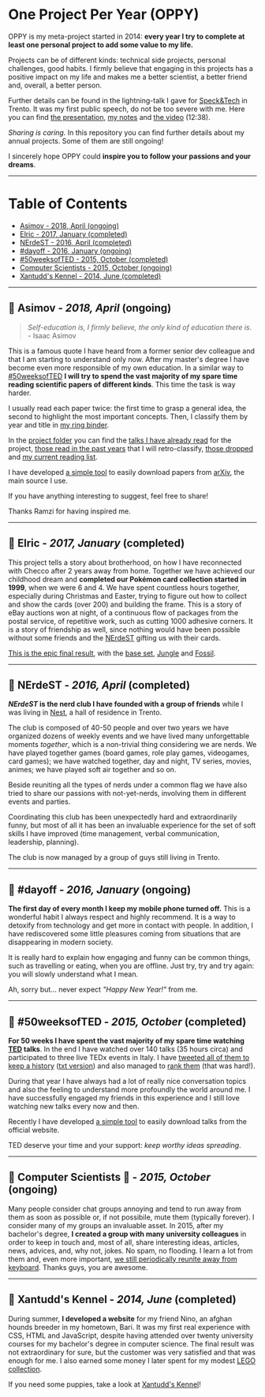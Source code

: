 # One Project Per Year (OPPY)

OPPY is my meta-project started in 2014: **every year I try to complete at 
least one personal project to add some value to my life.**

Projects can be of different kinds: technical side projects, personal 
challenges, good habits. 
I firmly believe that engaging in this projects has a positive impact on my 
life and makes me a better scientist, a better friend and, overall, a better 
person.

Further details can be found in the lightning-talk I gave for 
[Speck&Tech](http://speckand.tech/) in Trento. It was my first public speech, 
do not be too severe with me. Here you can find 
[the presentation](
https://github.com/ShadowTemplate/OPPY/blob/master/Speck%26Tech%20talk/Speck%26Tech%20presentation%20-%20OPPY:%20on%20the%20importance%20of%20personal%20projects.pdf), 
[my notes](
https://github.com/ShadowTemplate/OPPY/blob/master/Speck%26Tech%20talk/Speck%26Tech%20notes%20-%20OPPY:%20on%20the%20importance%20of%20personal%20projects.txt) 
and [the video](https://youtu.be/AseZbBq5qhA) (12:38).

*Sharing is caring.* In this repository you can find further details about my 
annual projects.
Some of them are still ongoing!

I sincerely hope OPPY could **inspire you to follow your passions and your 
dreams**.

---
Table of Contents
=================
* [Asimov - 2018, April (ongoing)](#roller_coaster-asimov---2018-april-ongoing)
* [Elric - 2017, January (completed)](#checkered_flag-elric---2017-january-completed)
* [NErdeST - 2016, April (completed)](#checkered_flag-nerdest---2016-april-completed)
* [#dayoff - 2016, January (ongoing)](#roller_coaster-dayoff---2016-january-ongoing)
* [#50weeksofTED - 2015, October (completed)](#checkered_flag-50weeksofted---2015-october-completed)
* [Computer Scientists - 2015, October (ongoing)](#roller_coaster-computer-scientists-floppy_disk---2015-october-ongoing)
* [Xantudd's Kennel - 2014, June (completed)](#checkered_flag-xantudds-kennel---2014-june-completed)
---
## :roller_coaster: Asimov - *2018, April* (ongoing)

> *Self-education is, I firmly believe, the only kind of education there is.* -
Isaac Asimov

This is a famous quote I have heard from a former senior dev colleague and that I
am starting to understand only now.
After my master's degree I have become even more responsible of my own 
education.
In a similar way to [#50weeksofTED](
https://github.com/ShadowTemplate/OPPY#50weeksofted---2015-october-completed) 
**I will try to spend the vast majority of my 
spare time reading scientific papers of different kinds**.
This time the task is way harder.

I usually read each paper twice: the first time to grasp a general idea, the 
second to highlight the most important concepts.
Then, I classify them by year and title in [my ring binder](
https://raw.githubusercontent.com/ShadowTemplate/OPPY/master/pictures/ring_binder.jpg).


In the [project folder](
https://github.com/ShadowTemplate/OPPY/tree/master/Asimov) you can find the 
[talks I have already read](
https://github.com/ShadowTemplate/OPPY/blob/master/Asimov/list.txt) for the 
project, [those read in the past years](
https://github.com/ShadowTemplate/OPPY/blob/master/Asimov/legacy/list.txt
) that I will retro-classify, 
[those dropped](
https://github.com/ShadowTemplate/OPPY/blob/master/Asimov/dropped/list.txt
) and [my current reading list](
https://github.com/ShadowTemplate/OPPY/blob/master/Asimov/queue/list.txt
).

I have developed [a simple tool](
https://github.com/ShadowTemplate/arxiv-downloader) to easily download papers 
from [arXiv](http://arxiv.org/), the main source I use.

If you have anything interesting to suggest, feel free to share!

Thanks Ramzi for having inspired me.

---
## :checkered_flag: Elric - *2017, January* (completed)

This project tells a story about brotherhood, on how I have reconnected with 
Checco after 2 years away from home.
Together we have achieved our childhood dream and **completed our Pokémon card 
collection started in 1999**, when we were 6 and 4.
We have spent countless hours together, especially during Christmas and Easter, 
trying to figure out how to collect and show the cards (over 200) and building 
the frame.
This is a story of eBay auctions won at night, of a continuous flow of packages
from the postal service, of repetitive work, such as cutting 1000 adhesive 
corners.
It is a story of friendship as well, since nothing would have been possible 
without some friends and the [NErdeST](
https://github.com/ShadowTemplate/OPPY#nerdest---2016-april-ongoing) gifting us 
with their cards.

[This is the epic final result](
https://raw.githubusercontent.com/ShadowTemplate/OPPY/master/pictures/elric_final.jpg), 
with the [base set](https://bulbapedia.bulbagarden.net/wiki/Base_Set_(TCG)), 
[Jungle](https://bulbapedia.bulbagarden.net/wiki/Jungle_(TCG)) and [Fossil](
https://bulbapedia.bulbagarden.net/wiki/Fossil_(TCG)).

---
## :checkered_flag: NErdeST - *2016, April* (completed)

**_NErdeST_ is the nerd club I have founded with a group of friends** while I 
was living in [Nest](http://nest-trento.it/), a hall of residence in Trento.

The club is composed of 40-50 people and over two years we have organized 
dozens of weekly events and we have lived many unforgettable moments 
*together*, which is a non-trivial thing considering we are nerds.
We have played together games (board games, role play games, videogames, 
card games); we have watched together, day and night, TV series, movies, 
animes; we have played soft air together and so on.

Beside reuniting all the types of nerds under a common flag we have also tried 
to share our passions with not-yet-nerds, involving them in different 
events and parties.

Coordinating this club has been unexpectedly hard and extraordinarily funny, 
but most of all it has been an invaluable experience for the set of soft 
skills I have improved (time management, verbal communication, leadership, 
planning).

The club is now managed by a group of guys still living in Trento.

---
## :roller_coaster: #dayoff - *2016, January* (ongoing)

**The first day of every month I keep my mobile phone turned off.**
This is a wonderful habit I always respect and highly recommend.
It is a way to detoxify from technology and get more in contact with people.
In addition, I have rediscovered some little pleasures coming from situations 
that are disappearing in modern society.

It is really hard to explain how engaging and funny can be common things, such 
as travelling or eating, when you are offline.
Just try, try and try again: you will slowly understand what I mean.

Ah, sorry but... never expect *"Happy New Year!"* from me.

---
## :checkered_flag: #50weeksofTED - *2015, October* (completed)

**For 50 weeks I have spent the vast majority of my spare time watching 
[TED](https://www.ted.com/) talks**.
In the end I have watched over 140 talks (35 hours circa) and participated to 
three live TEDx events in Italy.
I have [tweeted all of them to keep a history](
https://twitter.com/search?l=&q=%2350weeksofTED%20from%3Adjanvito) 
([txt version](
https://github.com/ShadowTemplate/OPPY/blob/master/%2350weeksofTED/TED%20talks%20list.txt)) 
and also managed to [rank them](
https://github.com/ShadowTemplate/OPPY/blob/master/%2350weeksofTED/TED%20talks%20ranking.txt
) (that was hard!).

During that year I have always had a lot of really nice conversation 
topics and also the feeling to understand more profoundly the world around 
me.
I have successfully engaged my friends in this experience and I still love 
watching new talks every now and then.

Recently I have developed [a simple tool](
https://github.com/ShadowTemplate/ted-downloader) to easily download talks from 
the official website.

TED deserve your time and your support: *keep worthy ideas spreading*.

---
## :roller_coaster: Computer Scientists :floppy_disk: - *2015, October* (ongoing)

Many people consider chat groups annoying and tend to run away from them 
as soon as possible or, if not possibile, mute them (typically forever).
I consider many of my groups an invaluable asset.
In 2015, after my bachelor's degree, **I created a group with many university 
colleagues** in order to keep in touch and, most of all, share interesting ideas,
articles, news, advices, and, why not, jokes. No spam, no flooding.
I learn a lot from them and, even more important, [we still periodically 
reunite away from keyboard](
https://raw.githubusercontent.com/ShadowTemplate/OPPY/master/pictures/computer_scientists.jpg).
Thanks guys, you are awesome. 

---
## :checkered_flag: Xantudd's Kennel - *2014, June* (completed)

During summer, **I developed a website** for my friend Nino, an afghan hounds 
breeder in my hometown, Bari. It was my first real experience with CSS, HTML 
and JavaScript, despite having attended over twenty university courses for my
bachelor's degree in computer science. The final result was not extraordinary
for sure, but the customer was very satisfied and that was enough for me.
I also earned some money I later spent for my modest 
[LEGO collection](
https://raw.githubusercontent.com/ShadowTemplate/OPPY/master/pictures/lego_collection.jpg).

If you need some puppies, take a look at 
[Xantudd's Kennel](http://www.xantudds.com/)!
